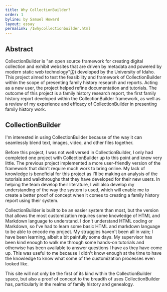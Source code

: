```yaml
---
title: Why CollectionBuilder?
order: 1
byline: by Samuel Howard
layout: essay
permalink: /1whycollectionbuilder.html
---
```


## Abstract

CollectionBuilder is "an open source framework for creating digital collection and exhibit websites that are driven by metadata and powered by modern static web technology"[(0)](https://collectionbuilder.github.io/) developed by the University of Idaho. This project aimed to test the feasibility and framework of CollectionBuilder within the scope of presenting family history research and reports. Acting as a new user, the project helped refine documentation and tutorials. The outcome of this project is a family history research report, the first family history report developed within the CollectionBuilder framework, as well as a review of my experience and efficacy of CollectionBuilder in presenting family history work.

## CollectionBuilder

I'm interested in using CollectionBuilder because of the way it can seamlessly blend text, images, video, and other files together. 

Before this project, I was not well versed in CollectionBuilder, I only had completed one project with CollectionBuilder up to this point and knew very little. The previous project implemented a more user-friendly version of the framework that didn't require much work to bring online. My lack of knowledge is beneficial for this project as I'll be making an analysis of the tutorials and walkthroughs that they have developed for their new users. In helping the team develop their literature, I will also develop my understanding of the way the system is used, which will enable me to create a better proof of concept when it comes to creating a family history report using their system.  

CollectionBuilder is built to be an easier system than most, but the version that allows the most customization requires some knowledge of HTML and Markdown language to understand. I don't understand HTML coding or Markdown, so I've had to learn some basic HTML and markdown language to be able to encode my project. My struggles haven't been all in vain; I have been learning, albeit a bit painfully some days. My supervisor has been kind enough to walk me through some hands-on tutorials and otherwise has been available to answer questions I have as they have come up. This was useful to me because I didn't know enough at the time to have the knowledge to know what some of the customization processes even looked like.

This site will not only be the first of its kind within the CollectionBuilder space, but also a proof of concept to the breadth of uses CollectionBuilder has, particularly in the realms of family history and genealogy. 
